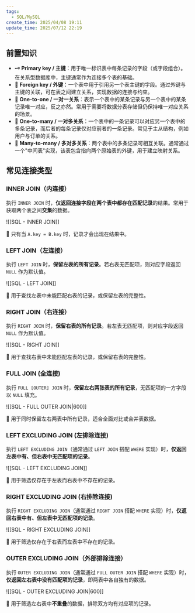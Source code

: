 ```yaml
---
tags:
  - SQL/MySQL
create_time: 2025/04/08 19:11
update_time: 2025/07/12 22:19
---
```


## 前置知识

- 🗝 **Primary key / 主键**：用于唯一标识表中每条记录的字段（或字段组合）。在关系型数据库中，主键通常作为连接多个表的基础。
- 🔑 **Foreign key / 外键**：一个表中用于引用另一个表主键的字段。通过外键与主键的关联，可在表之间建立关系，实现数据的连接与约束。
- 🔁 **One-to-one / 一对一关系**：表示一个表中的某条记录与另一个表中的某条记录唯一对应，反之亦然。常用于需要将数据分表存储但仍保持唯一对应关系的场景。
- 🔗 **One-to-many / 一对多关系**：一个表中的一条记录可以对应另一个表中的多条记录，而后者的每条记录仅对应前者的一条记录。常见于主从结构，例如用户与订单的关系。
- 🔄 **Many-to-many / 多对多关系**：两个表中的多条记录可相互关联。通常通过一个"中间表"实现，该表包含指向两个原始表的外键，用于建立映射关系。

## 常见连接类型

### INNER JOIN（内连接）

执行 `INNER JOIN` 时，**仅返回连接字段在两个表中都存在匹配记录**的结果。常用于获取两个表之间**交集**的数据。

![[SQL - INNER JOIN]]

📌 只有当 `A.key = B.key` 时，记录才会出现在结果中。

### LEFT JOIN（左连接）

执行 `LEFT JOIN` 时，**保留左表的所有记录**。若右表无匹配项，则对应字段返回 `NULL` 作为默认值。

![[SQL - LEFT JOIN]]

📌 用于查找左表中未能匹配右表的记录，或保留左表的完整性。

### RIGHT JOIN（右连接）

执行 `RIGHT JOIN` 时，**保留右表的所有记录**。若左表无匹配项，则对应字段返回 `NULL` 作为默认值。

![[SQL - RIGHT JOIN]]

📌 用于查找右表中未能匹配左表的记录，或保留右表的完整性。

### FULL JOIN (全连接)

执行 `FULL [OUTER] JOIN` 时，**保留左右两张表的所有记录**，无匹配项的一方字段以 `NULL` 填充。

![[SQL - FULL OUTER JOIN|600]]

📌 用于同时保留左右两表中所有记录，适合全面对比或合并表数据。

### LEFT EXCLUDING JOIN (左排除连接)

执行 `LEFT EXCLUDING JOIN`（通常通过 `LEFT JOIN` 搭配 `WHERE` 实现）时，**仅返回左表中有、但右表中无匹配项的记录**。

![[SQL - LEFT EXCLUDING JOIN]]

📌 用于筛选仅存在于左表而右表中不存在的记录。

### RIGHT EXCLUDING JOIN (右排除连接)

执行 `RIGHT EXCLUDING JOIN`（通常通过 `RIGHT JOIN` 搭配 `WHERE` 实现）时，**仅返回右表中有、但左表中无匹配项的记录**。

![[SQL - RIGHT EXCLUDING JOIN]]

📌 用于筛选仅存在于右表而左表中不存在的记录。

### OUTER EXCLUDING JOIN（外部排除连接）

执行 `OUTER EXCLUDING JOIN`（通常通过 `FULL OUTER JOIN` 搭配 `WHERE` 实现）时，**仅返回左右表中没有匹配项的记录**，即两表中各自独有的数据。

![[SQL - OUTER EXCLUDING JOIN|600]]

📌 用于筛选左右表中**不重叠**的数据，排除双方均有对应项的记录。
